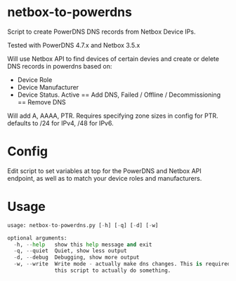 # netbox-to-powerdns
Script to create PowerDNS DNS records from Netbox Device IPs.

Tested with PowerDNS 4.7.x and Netbox 3.5.x

Will use Netbox API to find devices of certain devies and create or delete DNS records in powerdns based on:

* Device Role
* Device Manufacturer
* Device Status. Active == Add DNS, Failed / Offline / Decommissioning == Remove DNS

Will add A, AAAA, PTR. Requires specifying zone sizes in config for PTR. defaults to /24 for IPv4, /48 for IPv6.


# Config
Edit script to set variables at top for the PowerDNS and Netbox API endpoint, as well as to match your device roles and manufacturers.


# Usage

```./netbox-to-powerdns.py --help
usage: netbox-to-powerdns.py [-h] [-q] [-d] [-w]

optional arguments:
  -h, --help   show this help message and exit
  -q, --quiet  Quiet, show less output
  -d, --debug  Debugging, show more output
  -w, --write  Write mode - actually make dns changes. This is required for
               this script to actually do something.
```
